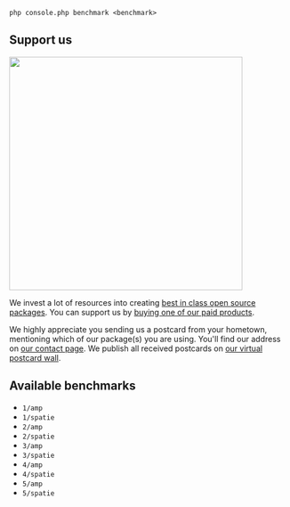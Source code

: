 ```
php console.php benchmark <benchmark>
```

## Support us

[<img src="https://github-ads.s3.eu-central-1.amazonaws.com/async-benchmark.jpg?t=1" width="419px" />](https://spatie.be/github-ad-click/async-benchmark)

We invest a lot of resources into creating [best in class open source packages](https://spatie.be/open-source). You can support us by [buying one of our paid products](https://spatie.be/open-source/support-us).

We highly appreciate you sending us a postcard from your hometown, mentioning which of our package(s) you are using. You'll find our address on [our contact page](https://spatie.be/about-us). We publish all received postcards on [our virtual postcard wall](https://spatie.be/open-source/postcards).

## Available benchmarks

- `1/amp`
- `1/spatie`
- `2/amp`
- `2/spatie`
- `3/amp`
- `3/spatie`
- `4/amp`
- `4/spatie`
- `5/amp`
- `5/spatie`
